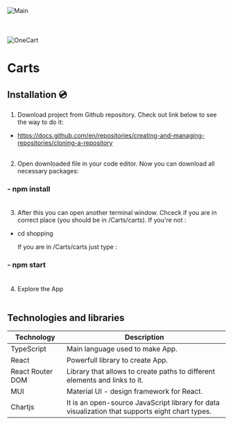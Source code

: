 ![Main](https://user-images.githubusercontent.com/95884784/227046577-2ae4beab-9db9-49d2-af0a-9d31ccb6aebe.png)
<br/><br/><br/><br/>
![OneCart](https://user-images.githubusercontent.com/95884784/227046601-1521bd94-54f8-4433-9cee-10258b950911.png)

# Carts <br/>

## Installation 💿<br/>

1. Download project from Github repository. Check out link below to see the way to do it:<br/>

- https://docs.github.com/en/repositories/creating-and-managing-repositories/cloning-a-repository<br/><br/>


2. Open downloaded file in your code editor. Now you can download all necessary packages:<br/>

### - npm install<br/><br/>


3. After this you can open another terminal window. Chceck if you are in correct place (you should be in /Carts/carts). If you're not :<br/>

- cd shopping<br/>

  If you are in /Carts/carts just type :<br/>

### - npm start <br/><br/>


4. Explore the App <br/><br/>



## Technologies and libraries

| Technology | Description |
| --- | --- |
| TypeScript | Main language used to make App. |
| React | Powerfull library to create App. |
| React Router DOM| Library that allows to create paths to different elements and links to it. |
| MUI | Material UI - design framework for React. |
| Chartjs | It is an open-source JavaScript library for data visualization that supports eight chart types. |



